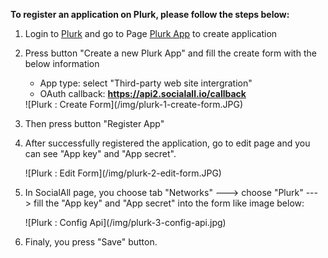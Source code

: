 __To register an application on Plurk, please follow the steps below:__

1. Login to [Plurk](http://www.plurk.com/) and go to Page [Plurk App](http://www.plurk.com/PlurkApp) to create application
2. Press button "Create a new Plurk App" and fill the create form with the below information
    * App type: select "Third-party web site intergration"
    * OAuth callback: __https://api2.socialall.io/callback__
    
    <div class="soclall-br"></div>
    ![Plurk : Create Form](/img/plurk-1-create-form.JPG)
    <div class="soclall-br"></div>
    
3. Then press button "Register App"
4. After successfully registered the application, go to edit page and you can see "App key" and "App secret".
    <div class="soclall-br"></div>
    ![Plurk : Edit Form](/img/plurk-2-edit-form.JPG)
    <div class="soclall-br"></div>
5. In SocialAll page, you choose tab "Networks" ---> choose "Plurk" ---> fill the "App key" and "App secret" into the form like image below:
    <div class="soclall-br"></div>
    ![Plurk : Config Api](/img/plurk-3-config-api.jpg)
    <div class="soclall-br"></div>
6. Finaly, you press "Save" button.